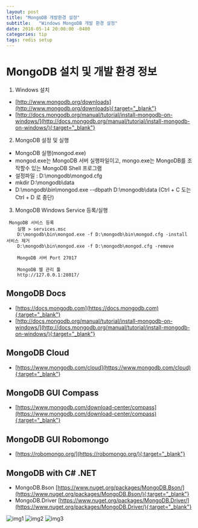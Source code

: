 ```yaml
---
layout: post
title: "MongoDB 개발환경 설정"
subtitle:   "Windows MongoDB 개발 환경 설정"
date: 2018-05-14 20:00:00 -0400
categories: tip
tags: redis setup
---
```


# MongoDB 설치 및 개발 환경 정보
1. Windows 설치
- [http://www.mongodb.org/downloads](http://www.mongodb.org/downloads){:target="_blank"}
- [http://docs.mongodb.org/manual/tutorial/install-mongodb-on-windows/](http://docs.mongodb.org/manual/tutorial/install-mongodb-on-windows/){:target="_blank"}

2. MongoDB 설정 및 실행
- MongoDB 실행(mongod.exe)
- mongod.exe는 MongoDB 서버 실행파일이고, mongo.exe는 MongoDB를 조작할수 있는 MongoDB Shell 프로그램
- 설정파일 : D:\mongodb\mongod.cfg
- mkdir D:\mongodb\data
- D:\mongodb\bin\mongod.exe --dbpath D:\mongodb\data  (Ctrl + C 도는 Ctrl + D 로 중단)

3. MongoDB Windows Service 등록/실행
```
 MongoDB 서비스 등록
	실행 > services.msc
	D:\mongodb\bin\mongod.exe -f D:\mongodb\bin\mongod.cfg -install
서비스 제거
	D:\mongodb\bin\mongod.exe -f D:\mongodb\mongod.cfg -remove

	MongoDB 서버 Port 27017

	MongoDB 웹 관리 툴
	http://127.0.0.1:28017/
```

## MongoDB Docs
- [https://docs.mongodb.com](https://docs.mongodb.com){:target="_blank"}
- [http://docs.mongodb.org/manual/tutorial/install-mongodb-on-windows/](http://docs.mongodb.org/manual/tutorial/install-mongodb-on-windows/){:target="_blank"}

## MongoDB Cloud
- [https://www.mongodb.com/cloud](https://www.mongodb.com/cloud){:target="_blank"}

## MongoDB GUI Compass
- [https://www.mongodb.com/download-center/compass](https://www.mongodb.com/download-center/compass){:target="_blank"}

## MongoDB GUI Robomongo
- [https://robomongo.org/](https://robomongo.org/){:target="_blank"}

## MongoDB with C# .NET  
- MongoDB.Bson
  [https://www.nuget.org/packages/MongoDB.Bson/](https://www.nuget.org/packages/MongoDB.Bson/){:target="_blank"}
- MongoDB.Driver
  [https://www.nuget.org/packages/MongoDB.Driver/](https://www.nuget.org/packages/MongoDB.Driver/){:target="_blank"}
  
![img1](/assets/img/post/mongodb/setup/img11.jpg)
![img2](/assets/img/post/mongodb/setup/img22.jpg)
![img3](/assets/img/post/mongodb/setup/img33.jpg)